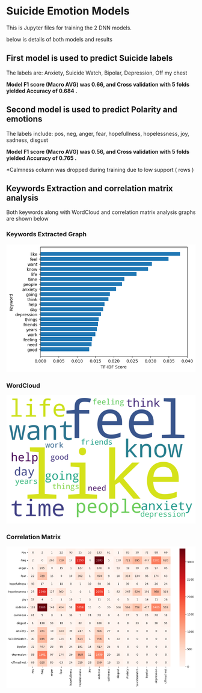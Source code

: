 # Suicide Emotion Models
This is Jupyter files for training the 2 DNN models.

below is details of both models and results

## First model is used to predict Suicide labels

The labels are: Anxiety, Suicide Watch, Bipolar, Depression, Off my chest

**Model F1 score (Macro AVG) was 0.66, and Cross validation with 5 folds yielded Accuracy of 0.684 .**
## Second model is used to predict Polarity and emotions

The labels include: pos, neg, anger, fear, hopefullness, hopelessness, joy, sadness, disgust

**Model F1 score (Macro AVG) was 0.56, and Cross validation with 5 folds yielded Accuracy of 0.765 .**

*Calmness column was dropped during training due to low support ( rows )

## Keywords Extraction and correlation matrix analysis

Both keywords along with WordCloud and correlation matrix analysis graphs are shown below

### Keywords Extracted Graph
![Screenshot](Keywords_Graph.png)

### WordCloud
![Screenshot](WordCloud.png)

### Correlation Matrix
![Screenshot](Correlation_Matrix.png)